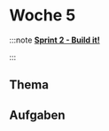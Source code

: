 # Woche 5

:::note **[Sprint 2 - Build it!](/docs/sprints/sprint-2/index.md)**

:::

## Thema

<Slide name="packagemanager" />

## Aufgaben

<DocCardList />
